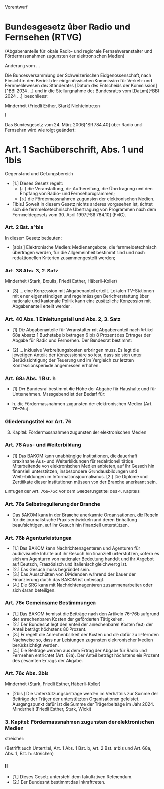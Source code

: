Vorentwurf

# Bundesgesetz über Radio und Fernsehen (RTVG)

(Abgabenanteile für lokale Radio- und regionale Fernsehveranstalter und Fördermassnahmen zugunsten der elektronischen Medien)

Änderung vom ...

Die Bundesversammlung der Schweizerischen Eidgenossenschaft,
nach Einsicht in den Bericht der eidgenössischen Kommission für Verkehr und Fernmeldewesen des Ständerates [Datum des Entscheids der Kommission][^BBl 2024 ...] und in die Stellungnahme des Bundesrates vom [Datum][^BBl 2024 ...],
beschliesst:

Minderheit (Friedli Esther, Stark)
Nichteintreten

I

Das Bundesgesetz vom 24. März 2006[^SR 784.40] über Radio und Fernsehen wird wie folgt geändert:

# Art. 1 Sachüberschrift, Abs. 1 und 1bis

Gegenstand und Geltungsbereich

- [1.] Dieses Gesetz regelt:
  - [a.] die Veranstaltung, die Aufbereitung, die Übertragung und den Empfang von Radio- und Fernsehprogrammen;
  - [b.] die Fördermassnahmen zugunsten der elektronischen Medien.
- [1bis.] Soweit in diesem Gesetz nichts anderes vorgesehen ist, richtet sich die fernmeldetechnische Übertragung von Programmen nach dem Fernmeldegesetz vom 30. April 1997[^SR 784.10] (FMG).

### Art. 2 Bst. a^bis

In diesem Gesetz bedeuten:

- [abis.] Elektronische Medien: Medienangebote, die fernmeldetechnisch übertragen werden, für die Allgemeinheit bestimmt sind und nach redaktionellen Kriterien zusammengestellt werden;

### Art. 38 Abs. 3, 2. Satz

Minderheit (Stark, Broulis, Friedli Esther, Häberli-Koller)

- [3] ... eine Konzession mit Abgabenanteil erteilt. Lokalen TV-Stationen mit einer eigenständigen und regelmässigen Berichterstattung über nationale und kantonale Politik kann eine zusätzliche Konzession mit Abgabenanteil erteilt werden.

### Art. 40 Abs. 1 Einleitungsteil und Abs. 2, 3. Satz

- [1] Die Abgabenanteile für Veranstalter mit Abgabenanteil nach Artikel 68a Absatz 1 Buchstabe b betragen 6 bis 8 Prozent des Ertrages der Abgabe für Radio und Fernsehen. Der Bundesrat bestimmt:

- [2] ... inklusive Verbreitungskosten erbringen muss. Es legt die jeweiligen Anteile der Konzessionäre so fest, dass sie sich unter Berücksichtigung der Teuerung und im Vergleich zur letzten Konzessionsperiode angemessen erhöhen.

### Art. 68a Abs. 1 Bst. h

- [1] Der Bundesrat bestimmt die Höhe der Abgabe für Haushalte und für Unternehmen. Massgebend ist der Bedarf für:

- h. die Fördermassnahmen zugunsten der elektronischen Medien (Art. 76–76c).

### Gliederungstitel vor Art. 76

3. Kapitel: Fördermassnahmen zugunsten der elektronischen Medien

### Art. 76 Aus- und Weiterbildung

- [1] Das BAKOM kann unabhängige Institutionen, die dauerhaft praxisnahe Aus- und Weiterbildungen für redaktionell tätige Mitarbeitende von elektronischen Medien anbieten, auf ihr Gesuch hin finanziell unterstützen, insbesondere Grundausbildungen und Weiterbildungen im Informationsjournalismus.
[2.] Die Diplome und Zertifikate dieser Institutionen müssen von der Branche anerkannt sein.

Einfügen der Art. 76a–76c vor dem Gliederungstitel des 4. Kapitels

### Art. 76a Selbstregulierung der Branche

- Das BAKOM kann in der Branche anerkannte Organisationen, die Regeln für die journalistische Praxis entwickeln und deren Einhaltung beaufsichtigen, auf ihr Gesuch hin finanziell unterstützen.

### Art. 76b Agenturleistungen

- [1.] Das BAKOM kann Nachrichtenagenturen und Agenturen für audiovisuelle Inhalte auf ihr Gesuch hin finanziell unterstützen, sofern es sich um Agenturen von nationaler Bedeutung handelt und ihr Angebot auf Deutsch, Französisch und Italienisch gleichwertig ist.
- [2.] Das Gesuch muss begründet sein.
- [3.] Das Ausschütten von Dividenden während der Dauer der Finanzierung durch das BAKOM ist untersagt.
- [4.] Die SRG kann mit Nachrichtenagenturen zusammenarbeiten oder sich daran beteiligen.

### Art. 76c Gemeinsame Bestimmungen

- [1.] Das BAKOM bemisst die Beiträge nach den Artikeln 76–76b aufgrund der anrechenbaren Kosten der geförderten Tätigkeiten.
- [2.] Der Bundesrat legt den Anteil der anrechenbaren Kosten fest; der Anteil beträgt höchstens 80 Prozent.
- [3.] Er regelt die Anrechenbarkeit der Kosten und die dafür zu liefernden Nachweise so, dass nur Leistungen zugunsten elektronischer Medien berücksichtigt werden.
- [4.] Die Beiträge werden aus dem Ertrag der Abgabe für Radio und Fernsehen entrichtet (Art. 68a). Der Anteil beträgt höchstens ein Prozent des gesamten Ertrags der Abgabe.

### Art. 76c Abs. 2bis

Minderheit (Stark, Friedli Esther, Häberli-Koller)

- [2bis.] Die Unterstützungsbeiträge werden im Verhältnis zur Summe der Beiträge der Träger der unterstützten Organisationen geleistet. Ausgangspunkt dafür ist die Summe der Trägerbeiträge im Jahr 2024.
Minderheit (Friedli Esther, Stark, Wicki)

### 3. Kapitel: Fördermassnahmen zugunsten der elektronischen Medien

streichen

(Betrifft auch Untertitel, Art. 1 Abs. 1 Bst. b, Art. 2 Bst. a^bis und Art. 68a, Abs. 1, Bst. h: streichen)

### II

- [1.] Dieses Gesetz untersteht dem fakultativen Referendum.
- [2.] Der Bundesrat bestimmt das Inkrafttreten.